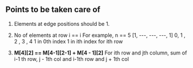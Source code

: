 ## Points to be taken care of

1) Elements at edge positions should be 1.
2) No of elements at row i == i
   For example, n == 5
   [1, ---, ---, ---, 1]
    0,  1 ,  2 , 3  , 4
    1 in 0th index
    1 in ith index for ith row

3) **M[4][2] == M[4-1][2-1] + M[4 - 1][2]**
   For ith row and jth column, sum of i-1 th row, j - 1th col and i-1th row and j + 1th col
